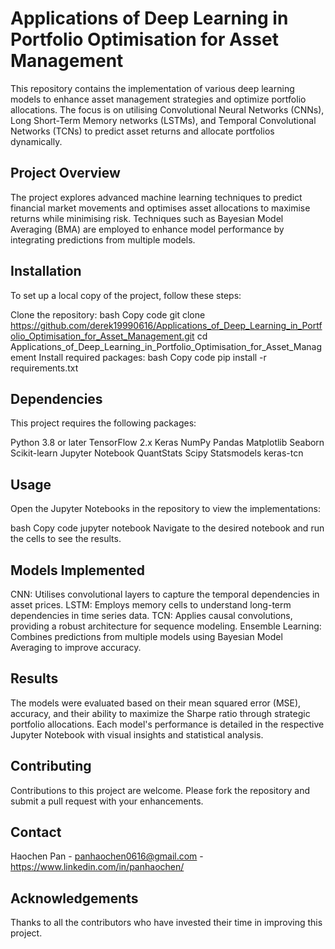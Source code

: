 # Applications of Deep Learning in Portfolio Optimisation for Asset Management
This repository contains the implementation of various deep learning models to enhance asset management strategies and optimize portfolio allocations. The focus is on utilising Convolutional Neural Networks (CNNs), Long Short-Term Memory networks (LSTMs), and Temporal Convolutional Networks (TCNs) to predict asset returns and allocate portfolios dynamically.

## Project Overview
The project explores advanced machine learning techniques to predict financial market movements and optimises asset allocations to maximise returns while minimising risk. Techniques such as Bayesian Model Averaging (BMA) are employed to enhance model performance by integrating predictions from multiple models.

## Installation
To set up a local copy of the project, follow these steps:

Clone the repository:
bash
Copy code
git clone https://github.com/derek19990616/Applications_of_Deep_Learning_in_Portfolio_Optimisation_for_Asset_Management.git
cd Applications_of_Deep_Learning_in_Portfolio_Optimisation_for_Asset_Management
Install required packages:
bash
Copy code
pip install -r requirements.txt
## Dependencies
This project requires the following packages:

Python 3.8 or later
TensorFlow 2.x
Keras
NumPy
Pandas
Matplotlib
Seaborn
Scikit-learn
Jupyter Notebook
QuantStats
Scipy
Statsmodels
keras-tcn

## Usage
Open the Jupyter Notebooks in the repository to view the implementations:

bash
Copy code
jupyter notebook
Navigate to the desired notebook and run the cells to see the results.

## Models Implemented
CNN: Utilises convolutional layers to capture the temporal dependencies in asset prices.
LSTM: Employs memory cells to understand long-term dependencies in time series data.
TCN: Applies causal convolutions, providing a robust architecture for sequence modeling.
Ensemble Learning: Combines predictions from multiple models using Bayesian Model Averaging to improve accuracy.

## Results
The models were evaluated based on their mean squared error (MSE), accuracy, and their ability to maximize the Sharpe ratio through strategic portfolio allocations. Each model's performance is detailed in the respective Jupyter Notebook with visual insights and statistical analysis.

## Contributing
Contributions to this project are welcome. Please fork the repository and submit a pull request with your enhancements.

## Contact
Haochen Pan - panhaochen0616@gmail.com - https://www.linkedin.com/in/panhaochen/

## Acknowledgements
Thanks to all the contributors who have invested their time in improving this project.

